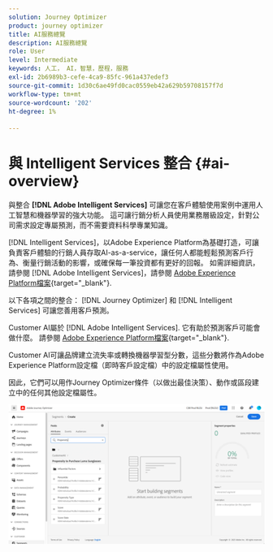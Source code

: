 ```yaml
---
solution: Journey Optimizer
product: journey optimizer
title: AI服務總覽
description: AI服務總覽
role: User
level: Intermediate
keywords: 人工， AI，智慧，歷程，服務
exl-id: 2b6989b3-cefe-4ca9-85fc-961a437edef3
source-git-commit: 1d30c6ae49fd0cac0559eb42a629b59708157f7d
workflow-type: tm+mt
source-wordcount: '202'
ht-degree: 1%

---
```


# 與 Intelligent Services 整合 {#ai-overview}

與整合 **[!DNL Adobe Intelligent Services]** 可讓您在客戶體驗使用案例中運用人工智慧和機器學習的強大功能。 這可讓行銷分析人員使用業務層級設定，針對公司需求設定專屬預測，而不需要資料科學專業知識。

[!DNL Intelligent Services]，以Adobe Experience Platform為基礎打造，可讓負責客戶體驗的行銷人員存取AI-as-a-service，讓任何人都能輕鬆預測客戶行為、衡量行銷活動的影響，或確保每一筆投資都有更好的回報。 如需詳細資訊，請參閱 [!DNL Adobe Intelligent Services]，請參閱 [Adobe Experience Platform檔案](https://experienceleague.adobe.com/docs/experience-platform/intelligent-services/home.html){target="_blank"}.

以下各項之間的整合： [!DNL Journey Optimizer] 和 [!DNL Intelligent Services] 可讓您善用客戶預測。

Customer AI屬於 [!DNL Adobe Intelligent Services]. 它有助於預測客戶可能會做什麼。 請參閱 [Adobe Experience Platform檔案](https://experienceleague.adobe.com/docs/experience-platform/intelligent-services/customer-ai/overview.html){target="_blank"}.

Customer AI可讓品牌建立流失率或轉換機器學習型分數，這些分數將作為Adobe Experience Platform設定檔（即時客戶設定檔）中的設定檔屬性使用。

因此，它們可以用作Journey Optimizer條件（以做出最佳決策）、動作或區段建立中的任何其他設定檔屬性。

![](assets/customer-ai.png)

